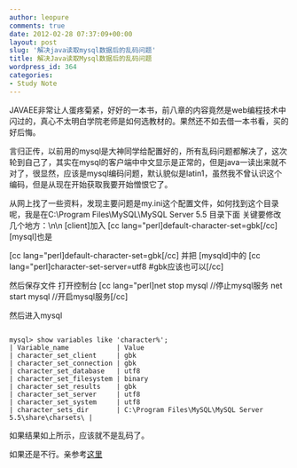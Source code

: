 ```yaml
---
author: leopure
comments: true
date: 2012-02-28 07:37:09+00:00
layout: post
slug: '解决java读取mysql数据后的乱码问题'
title: 解决Java读取Mysql数据后的乱码问题
wordpress_id: 364
categories:
- Study Note
---
```


JAVAEE非常让人蛋疼菊紧，好好的一本书，前八章的内容竟然是web编程技术中闪过的，真心不太明白学院老师是如何选教材的。果然还不如去借一本书看，买的好后悔。

言归正传，以前用的mysql是大神同学给配置好的，所有乱码问题都解决了，这次轮到自己了，其实在mysql的客户端中中文显示是正常的，但是java一读出来就不对了，很显然，应该是mysql编码问题，默认貌似是latin1，虽然我不曾认识这个编码，但是从现在开始获取我要开始憎恨它了。

从网上找了一些资料，发现主要问题是my.ini这个配置文件，如何找到这个目录呢，我是在C:\Program Files\MySQL\MySQL Server 5.5 目录下面
关键要修改几个地方：\n\n
[client]加入
[cc lang="perl]default-character-set=gbk[/cc]
[mysql]也是

[cc lang="perl]default-character-set=gbk[/cc]
并把
[mysqld]中的
[cc lang="perl]character-set-server=utf8 #gbk应该也可以[/cc]

然后保存文件
打开控制台
[cc lang="perl]net stop mysql //停止mysql服务
net start mysql //开启mysql服务[/cc]


然后进入mysql

<code>
mysql> show variables like 'character%';
| Variable_name            | Value
| character_set_client     | gbk
| character_set_connection | gbk
| character_set_database   | utf8
| character_set_filesystem | binary
| character_set_results    | gbk
| character_set_server     | utf8
| character_set_system     | utf8
| character_sets_dir       | C:\Program Files\MySQL\MySQL Server 5.5\share\charsets\ |
</code>

如果结果如上所示，应该就不是乱码了。


如果还是不行。亲参考[这里](http://developer.51cto.com/art/200906/130425.htm)
